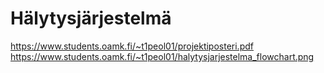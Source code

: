 # Hälytysjärjestelmä

https://www.students.oamk.fi/~t1peol01/projektiposteri.pdf
https://www.students.oamk.fi/~t1peol01/halytysjarjestelma_flowchart.png


